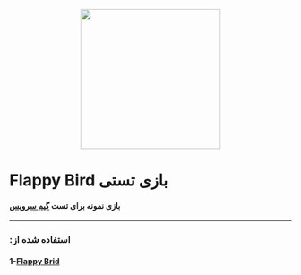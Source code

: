 

<p align="center">
  <img width="250" height="250" src="https://static.techspot.com/images2/downloads/topdownload/2014/05/86a8196b0bc822a6f969451fab76503c_256_256.png">
</p>

#  Flappy Bird بازی تستی

####   بازی نمونه برای تست [ گیم سرویس](https://github.com/AR-Ghodrati/GameService_UnitySide) 

---

### :استفاده شده از 
#### 1-[Flappy Brid](https://github.com/dgkanatsios/FlappyBirdStyleGame)
